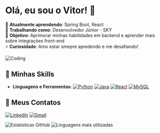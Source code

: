 # Olá, eu sou o Vitor! 👋

🌱 **Atualmente aprendendo**: Spring Boot, React<br>
💼 **Trabalhando como**: Desenvolvedor Júnior - SKY<br>
🎯 **Objetivo**: Aprimorar minhas habilidades em backend e aprender mais sobre integrações front-end<br> 
⚡ **Curiosidade**: Amo estar smepre apredendo e me desafiando!

![Coding](https://media.giphy.com/media/4rZA5D22301iMgrUNd/giphy.gif)

## 🚀 Minhas Skills
- **Linguagens e Ferramentas**:
  [![Python](https://skillicons.dev/icons?i=python)](https://skillicons.dev)
  [![Java](https://skillicons.dev/icons?i=java)](https://skillicons.dev)
  [![React](https://skillicons.dev/icons?i=react)](https://skillicons.dev)
  [![MySQL](https://skillicons.dev/icons?i=mysql)](https://skillicons.dev)
  
## 🔗 Meus Contatos
[![LinkedIn](https://img.shields.io/badge/LinkedIn-0077B5?style=for-the-badge&logo=linkedin&logoColor=white)](https://www.linkedin.com/in/seuusuario)
[![Gmail](https://img.shields.io/badge/Gmail-D14836?style=for-the-badge&logo=gmail&logoColor=white)](mailto:seuemail@gmail.com)

![Estatísticas GitHub](https://github-readme-stats.vercel.app/api?username=vitu1415&show_icons=true&theme=radical)
![Linguagens mais utilizadas](https://github-readme-stats.vercel.app/api/top-langs/?username=vitu1415&layout=compact&theme=radical)
